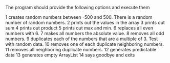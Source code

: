 
The program should provide the following options and execute them

1 creates random numbers between -500 and 500. There is a random number of random numbers.
2 prints out the values in the array
3 prints out sum
4 prints out product
5 prints out max and min.
6 replaces all even numbers with 6.
7 makes all numbers the absolute value.
8 removes all odd numbers.
9 duplicates each of the numbers that are a multiple of 3. Test with random data.
10 removes one of each duplicate neighboring numbers.
11 removes all neighboring duplicate numbers.
12 generates predictable data
13 generates empty ArrayList 14 says goodbye and exits
